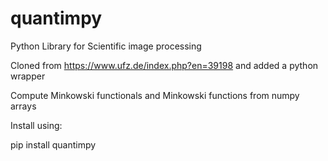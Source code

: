 # quantimpy

Python Library for Scientific image processing 

Cloned from https://www.ufz.de/index.php?en=39198 and added a python wrapper

Compute Minkowski functionals and Minkowski functions from numpy arrays

Install using:

pip install quantimpy
